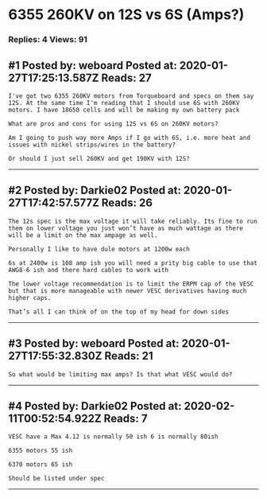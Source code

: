 # 6355 260KV on 12S vs 6S (Amps?)

### Replies: 4 Views: 91

## \#1 Posted by: weboard Posted at: 2020-01-27T17:25:13.587Z Reads: 27

```
I've got two 6355 260KV motors from Torqueboard and specs on them say 12S. At the same time I'm reading that I should use 6S with 260KV motors. I have 18650 cells and will be making my own battery pack

What are pros and cons for using 12S vs 6S on 260KV motors?

Am I going to push way more Amps if I go with 6S, i.e. more heat and issues with nickel strips/wires in the battery?

Or should I just sell 260KV and get 190KV with 12S?
```

---
## \#2 Posted by: Darkie02 Posted at: 2020-01-27T17:42:57.577Z Reads: 26

```
The 12s spec is the max voltage it will take reliably. Its fine to run them on lower voltage you just won’t have as much wattage as there will be a limit on the max ampage as well.

Personally I like to have dule motors at 1200w each 

6s at 2400w is 108 amp ish you will need a prity big cable to use that AWG8-6 ish and there hard cables to work with 

The lower voltage recommendation is to limit the ERPM cap of the VESC but that is more manageable with newer VESC derivatives having much higher caps.

That’s all I can think of on the top of my head for down sides
```

---
## \#3 Posted by: weboard Posted at: 2020-01-27T17:55:32.830Z Reads: 21

```
So what would be limiting max amps? Is that what VESC would do?
```

---
## \#4 Posted by: Darkie02 Posted at: 2020-02-11T00:52:54.922Z Reads: 7

```
VESC have a Max 4.12 is normally 50 ish 6 is normally 80ish

6355 motors 55 ish

6370 motors 65 ish

Should be listed under spec
```

---
